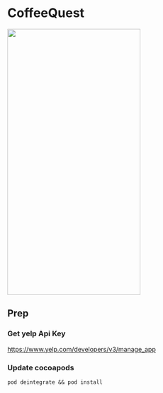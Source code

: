 # CoffeeQuest
<img src="https://user-images.githubusercontent.com/47273077/129431955-49da704a-e1f8-440a-9442-8422c1fd24a6.png" width="300" height="600">

## Prep  
### Get yelp Api Key
https://www.yelp.com/developers/v3/manage_app

### Update cocoapods
```
pod deintegrate && pod install
```



